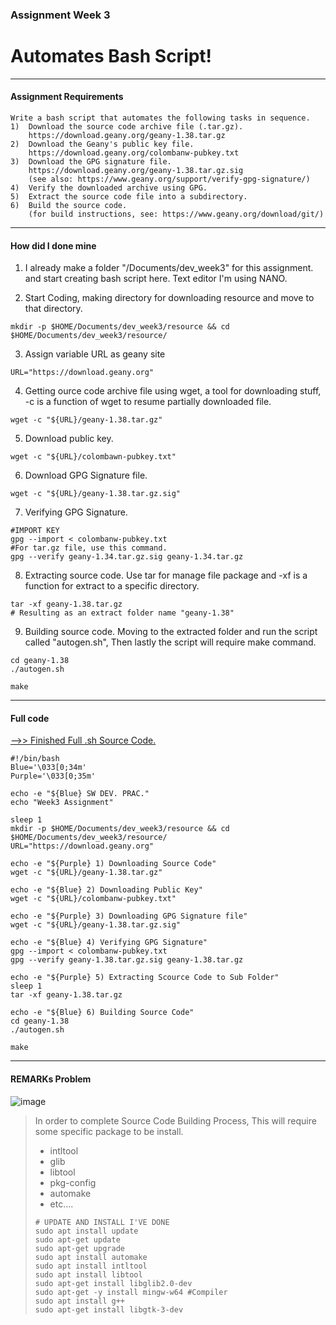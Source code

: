 ### Assignment Week 3
# Automates Bash Script!

* * *

#### **Assignment Requirements**
```
Write a bash script that automates the following tasks in sequence.
1)  Download the source code archive file (.tar.gz).
    https://download.geany.org/geany-1.38.tar.gz
2)  Download the Geany's public key file.
    https://download.geany.org/colombanw-pubkey.txt
3)  Download the GPG signature file.
    https://download.geany.org/geany-1.38.tar.gz.sig
    (see also: https://www.geany.org/support/verify-gpg-signature/)
4)  Verify the downloaded archive using GPG.
5)  Extract the source code file into a subdirectory.
6)  Build the source code.
    (for build instructions, see: https://www.geany.org/download/git/)
```

* * *

#### **How did I done mine** 

1) I already make a folder "/Documents/dev_week3" for this assignment.
and start creating bash script here. Text editor I'm using NANO.

2) Start Coding, making directory for downloading resource and move to that directory.
```console
mkdir -p $HOME/Documents/dev_week3/resource && cd $HOME/Documents/dev_week3/resource/
```

3) Assign variable URL as geany site
```console
URL="https://download.geany.org"
```

4) Getting ource code archive file using wget, a tool for downloading stuff, -c is a function of wget to resume partially downloaded file.
```console
wget -c "${URL}/geany-1.38.tar.gz"
```

5) Download public key.
```console
wget -c "${URL}/colombawn-pubkey.txt"
```

6) Download GPG Signature file.
```console
wget -c "${URL}/geany-1.38.tar.gz.sig"
```

7) Verifying GPG Signature.
```console
#IMPORT KEY
gpg --import < colombanw-pubkey.txt
#For tar.gz file, use this command.
gpg --verify geany-1.34.tar.gz.sig geany-1.34.tar.gz
```

8) Extracting source code. Use tar for manage file package and -xf is a function for extract to a specific directory.
```console
tar -xf geany-1.38.tar.gz
# Resulting as an extract folder name "geany-1.38"
```

9) Building source code. Moving to the extracted folder and run the script called "autogen.sh", Then lastly the script will require make command.
```console
cd geany-1.38
./autogen.sh

make
```

* * *

#### Full code
[-->> Finished Full .sh Source Code.](./https://github.com/aingthawan/aingthawan.github.io/tree/main/SoftDev1/Week3/week3_resource)

```console
#!/bin/bash
Blue='\033[0;34m'
Purple='\033[0;35m'

echo -e "${Blue} SW DEV. PRAC."
echo "Week3 Assignment"

sleep 1
mkdir -p $HOME/Documents/dev_week3/resource && cd $HOME/Documents/dev_week3/resource/
URL="https://download.geany.org"

echo -e "${Purple} 1) Downloading Source Code"
wget -c "${URL}/geany-1.38.tar.gz"

echo -e "${Blue} 2) Downloading Public Key"
wget -c "${URL}/colombanw-pubkey.txt"

echo -e "${Purple} 3) Downloading GPG Signature file"
wget -c "${URL}/geany-1.38.tar.gz.sig"

echo -e "${Blue} 4) Verifying GPG Signature"
gpg --import < colombanw-pubkey.txt
gpg --verify geany-1.38.tar.gz.sig geany-1.38.tar.gz

echo -e "${Purple} 5) Extracting Scource Code to Sub Folder"
sleep 1
tar -xf geany-1.38.tar.gz 

echo -e "${Blue} 6) Building Source Code"
cd geany-1.38
./autogen.sh

make

```

* * *

#### REMARKs Problem
![image](https://user-images.githubusercontent.com/109336369/184209414-47b1a24c-2c5b-4771-a913-f8ce7b93532c.png)

> In order to complete Source Code Building Process, This will require some specific package to be install.
> - intltool 
> - glib
> - libtool
> - pkg-config
> - automake
> - etc....
>
> ```console
> # UPDATE AND INSTALL I'VE DONE
> sudo apt install update
> sudo apt-get update
> sudo apt-get upgrade
> sudo apt install automake
> sudo apt install intltool
> sudo apt install libtool
> sudo apt-get install libglib2.0-dev
> sudo apt-get -y install mingw-w64 #Compiler
> sudo apt install g++
> sudo apt-get install libgtk-3-dev
> ```

